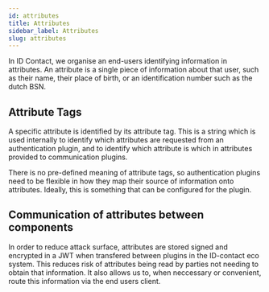 ```yaml
---
id: attributes
title: Attributes
sidebar_label: Attributes
slug: attributes
---
```


In ID Contact, we organise an end-users identifying information in attributes. An attribute is a single piece of information about that user, such as their name, their place of birth, or an identification number such as the dutch BSN.

## Attribute Tags
A specific attribute is identified by its attribute tag. This is a string which is used internally to identify which attributes are requested from an authentication plugin, and to identify which attribute is which in attributes provided to communication plugins.

There is no pre-defined meaning of attribute tags, so authentication plugins need to be flexible in how they map their source of information onto attributes. Ideally, this is something that can be configured for the plugin.

## Communication of attributes between components

In order to reduce attack surface, attributes are stored signed and encrypted in a JWT when transfered between plugins in the ID-contact eco system. This reduces risk of attributes being read by parties not needing to obtain that information. It also allows us to, when neccessary or convenient, route this information via the end users client.
